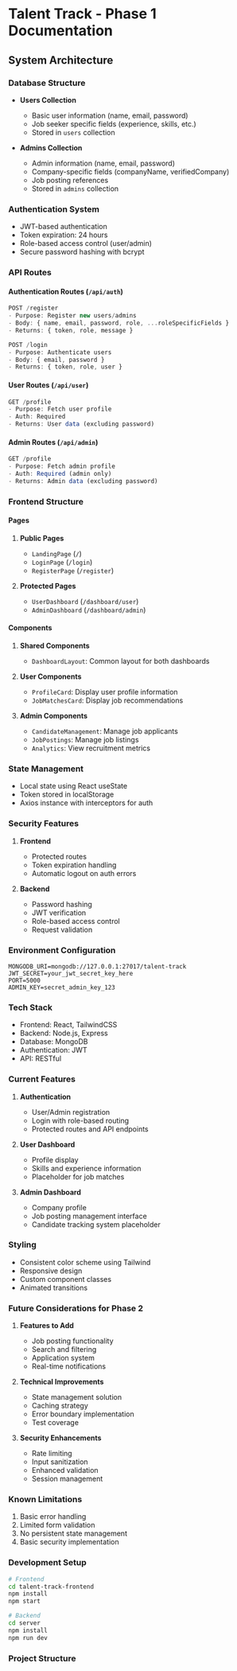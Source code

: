 # Talent Track - Phase 1 Documentation

## System Architecture

### Database Structure
- **Users Collection**
  - Basic user information (name, email, password)
  - Job seeker specific fields (experience, skills, etc.)
  - Stored in `users` collection

- **Admins Collection**
  - Admin information (name, email, password)
  - Company-specific fields (companyName, verifiedCompany)
  - Job posting references
  - Stored in `admins` collection

### Authentication System
- JWT-based authentication
- Token expiration: 24 hours
- Role-based access control (user/admin)
- Secure password hashing with bcrypt

### API Routes

#### Authentication Routes (`/api/auth`)
```javascript
POST /register
- Purpose: Register new users/admins
- Body: { name, email, password, role, ...roleSpecificFields }
- Returns: { token, role, message }

POST /login
- Purpose: Authenticate users
- Body: { email, password }
- Returns: { token, role, user }
```

#### User Routes (`/api/user`)
```javascript
GET /profile
- Purpose: Fetch user profile
- Auth: Required
- Returns: User data (excluding password)
```

#### Admin Routes (`/api/admin`)
```javascript
GET /profile
- Purpose: Fetch admin profile
- Auth: Required (admin only)
- Returns: Admin data (excluding password)
```

### Frontend Structure

#### Pages
1. **Public Pages**
   - `LandingPage` (`/`)
   - `LoginPage` (`/login`)
   - `RegisterPage` (`/register`)

2. **Protected Pages**
   - `UserDashboard` (`/dashboard/user`)
   - `AdminDashboard` (`/dashboard/admin`)

#### Components
1. **Shared Components**
   - `DashboardLayout`: Common layout for both dashboards
   
2. **User Components**
   - `ProfileCard`: Display user profile information
   - `JobMatchesCard`: Display job recommendations

3. **Admin Components**
   - `CandidateManagement`: Manage job applicants
   - `JobPostings`: Manage job listings
   - `Analytics`: View recruitment metrics

### State Management
- Local state using React useState
- Token stored in localStorage
- Axios instance with interceptors for auth

### Security Features
1. **Frontend**
   - Protected routes
   - Token expiration handling
   - Automatic logout on auth errors

2. **Backend**
   - Password hashing
   - JWT verification
   - Role-based access control
   - Request validation

### Environment Configuration
```env
MONGODB_URI=mongodb://127.0.0.1:27017/talent-track
JWT_SECRET=your_jwt_secret_key_here
PORT=5000
ADMIN_KEY=secret_admin_key_123
```

### Tech Stack
- Frontend: React, TailwindCSS
- Backend: Node.js, Express
- Database: MongoDB
- Authentication: JWT
- API: RESTful

### Current Features
1. **Authentication**
   - User/Admin registration
   - Login with role-based routing
   - Protected routes and API endpoints

2. **User Dashboard**
   - Profile display
   - Skills and experience information
   - Placeholder for job matches

3. **Admin Dashboard**
   - Company profile
   - Job posting management interface
   - Candidate tracking system placeholder

### Styling
- Consistent color scheme using Tailwind
- Responsive design
- Custom component classes
- Animated transitions

### Future Considerations for Phase 2
1. **Features to Add**
   - Job posting functionality
   - Search and filtering
   - Application system
   - Real-time notifications

2. **Technical Improvements**
   - State management solution
   - Caching strategy
   - Error boundary implementation
   - Test coverage

3. **Security Enhancements**
   - Rate limiting
   - Input sanitization
   - Enhanced validation
   - Session management

### Known Limitations
1. Basic error handling
2. Limited form validation
3. No persistent state management
4. Basic security implementation

### Development Setup
```bash
# Frontend
cd talent-track-frontend
npm install
npm start

# Backend
cd server
npm install
npm run dev
```

### Project Structure
